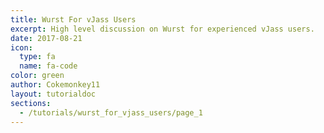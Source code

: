 ```yaml
---
title: Wurst For vJass Users
excerpt: High level discussion on Wurst for experienced vJass users.
date: 2017-08-21
icon:
  type: fa
  name: fa-code
color: green
author: Cokemonkey11
layout: tutorialdoc
sections:
  - /tutorials/wurst_for_vjass_users/page_1
---
```

